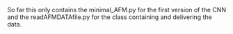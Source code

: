 So far this only contains the minimal_AFM.py for the first version of the CNN and the readAFMDATAfile.py for the class containing and delivering the data.
